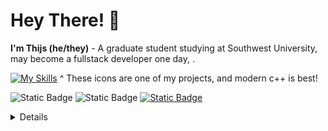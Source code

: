 # Hey There! 👋
**I'm Thijs (he/they)** - A graduate student studying at Southwest University, may become a fullstack developer one day, . 

[![My Skills](https://skillicons.dev/icons?i=cpp,ts,tensorflow,linux,vite,tauri,blender)](https://skillicons.dev) 
^ These icons are one of my projects, and modern c++ is best!


![Static Badge](https://img.shields.io/badge/Blog?logo=blogger&label=fsdf&link=https://blog.sullivanzeng.top/)
![Static Badge](https://img.shields.io/badge/Bilibili?logo=blogger&label=fsdf&link=https://space.bilibili.com/275981304)
<a href="#">![Static Badge](https://img.shields.io/badge/Website-博客-blue&logo=blogger)

<details>
  <summary>Github Stats ⚡</summary>
  
  <a href="#">![Github stats](https://github-readme-stats.vercel.app/api?username=tandpfun&theme=blueberry&count_private=true&hide_border=true&line_height=20)</a>
  <a href="#">![Top Langs](https://github-readme-stats.vercel.app/api/top-langs/?username=tandpfun&layout=compact&theme=blueberry&count_private=true&hide_border=true)</a>
</details>



